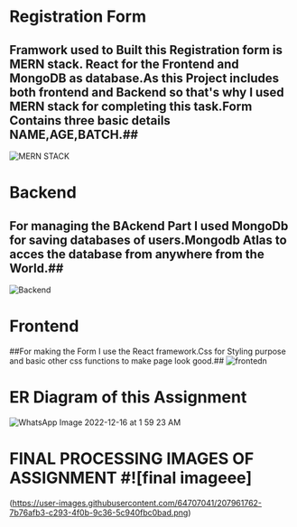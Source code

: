 # Registration Form #
 ## Framwork used to Built this  Registration form is  MERN stack. React for the Frontend and MongoDB as database.As this Project includes both frontend and Backend so that's why I used MERN stack for completing this task.Form Contains three basic details NAME,AGE,BATCH.##
![MERN STACK](https://user-images.githubusercontent.com/64707041/207957479-65ce1f33-8839-4239-a81e-31fb5b598e81.png)
# Backend #
## For managing the BAckend Part I used MongoDb for saving databases of users.Mongodb Atlas to acces the database from anywhere from the World.##
![Backend](https://user-images.githubusercontent.com/64707041/207959009-bf8aff25-e1d2-4e13-b42b-d1cd2cf188d1.png)
# Frontend #
##For making the Form I use the React framework.Css for Styling purpose and basic other css functions to make page look good.##
![frontedn](https://user-images.githubusercontent.com/64707041/207959397-399c551b-1f02-463f-94ae-b465ad7f3f23.png)
# ER Diagram of this Assignment #
![WhatsApp Image 2022-12-16 at 1 59 23 AM](https://user-images.githubusercontent.com/64707041/207960722-bcd75cdc-b789-4449-a487-9de12df992cb.jpeg)
# FINAL PROCESSING IMAGES  OF ASSIGNMENT #![final imageee]
(https://user-images.githubusercontent.com/64707041/207961762-7b76afb3-c293-4f0b-9c36-5c940fbc0bad.png)
